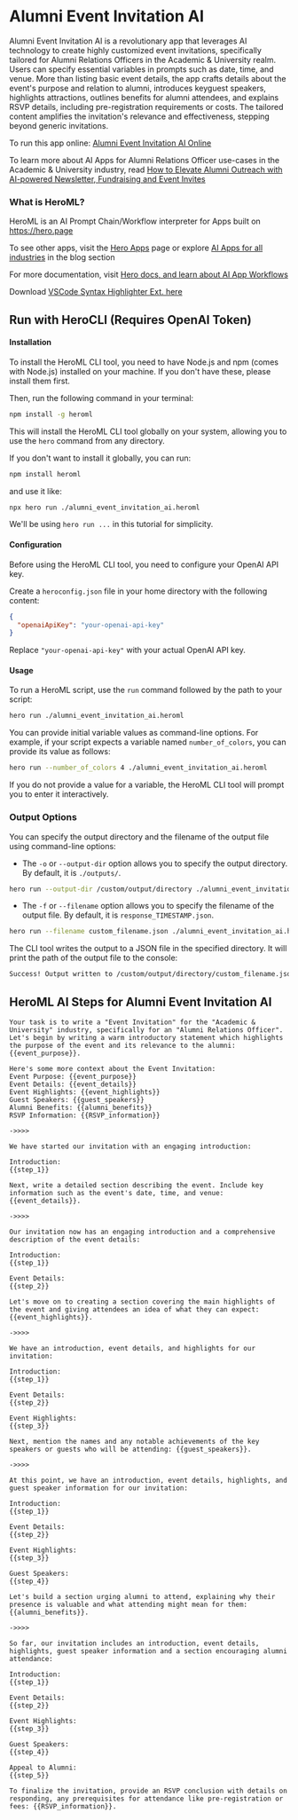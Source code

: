 # Alumni Event Invitation AI

Alumni Event Invitation AI is a revolutionary app that leverages AI technology to create highly customized event invitations, specifically tailored for Alumni Relations Officers in the Academic & University realm. Users can specify essential variables in prompts such as date, time, and venue. More than listing basic event details, the app crafts details about the event's purpose and relation to alumni, introduces keyguest speakers, highlights attractions, outlines benefits for alumni attendees, and explains RSVP details, including pre-registration requirements or costs. The tailored content amplifies the invitation's relevance and effectiveness, stepping beyond generic invitations.

To run this app online: [Alumni Event Invitation AI Online](https://hero.page/app/alumni-event-invitation-ai-ai-powered-personalized-alumni-invitations/DXl9DpMVO5QHyDKem2WB)

To learn more about AI Apps for Alumni Relations Officer use-cases in the Academic & University industry, read [How to Elevate Alumni Outreach with AI-powered Newsletter, Fundraising and Event Invites](https://hero.page/blog/academic-and-university/alumni-relations-officer/how-to-elevate-alumni-outreach-with-ai-powered-newsletter-fundraising-and-event-invites/170710)

### What is HeroML?
HeroML is an AI Prompt Chain/Workflow interpreter for Apps built on https://hero.page 

To see other apps, visit the [Hero Apps](https://hero.page/apps) page or explore [AI Apps for all industries](https://hero.page/blog) in the blog section

For more documentation, visit [Hero docs, and learn about AI App Workflows](https://hero.page/tutorials/introduction-to-heroml)

Download [VSCode Syntax Highlighter Ext. here](https://marketplace.visualstudio.com/items?itemName=hero-page.heroml)

## Run with HeroCLI (Requires OpenAI Token)

#### Installation

To install the HeroML CLI tool, you need to have Node.js and npm (comes with Node.js) installed on your machine. If you don't have these, please install them first. 

Then, run the following command in your terminal:

```bash
npm install -g heroml
```

This will install the HeroML CLI tool globally on your system, allowing you to use the `hero` command from any directory.

If you don't want to install it globally, you can run:

```bash
npm install heroml
```

and use it like:

```bash
npx hero run ./alumni_event_invitation_ai.heroml
```

We'll be using `hero run ...` in this tutorial for simplicity.

#### Configuration

Before using the HeroML CLI tool, you need to configure your OpenAI API key. 

Create a `heroconfig.json` file in your home directory with the following content:

```json
{
  "openaiApiKey": "your-openai-api-key"
}
```

Replace `"your-openai-api-key"` with your actual OpenAI API key.

#### Usage

To run a HeroML script, use the `run` command followed by the path to your script:

```bash
hero run ./alumni_event_invitation_ai.heroml
```

You can provide initial variable values as command-line options. For example, if your script expects a variable named `number_of_colors`, you can provide its value as follows:

```bash
hero run --number_of_colors 4 ./alumni_event_invitation_ai.heroml
```

If you do not provide a value for a variable, the HeroML CLI tool will prompt you to enter it interactively.

### Output Options

You can specify the output directory and the filename of the output file using command-line options:

- The `-o` or `--output-dir` option allows you to specify the output directory. By default, it is `./outputs/`.

```bash
hero run --output-dir /custom/output/directory ./alumni_event_invitation_ai.heroml
```

- The `-f` or `--filename` option allows you to specify the filename of the output file. By default, it is `response_TIMESTAMP.json`.

```bash
hero run --filename custom_filename.json ./alumni_event_invitation_ai.heroml
```

The CLI tool writes the output to a JSON file in the specified directory. It will print the path of the output file to the console:

```bash
Success! Output written to /custom/output/directory/custom_filename.json
```


## HeroML AI Steps for Alumni Event Invitation AI
```
Your task is to write a "Event Invitation" for the "Academic & University" industry, specifically for an "Alumni Relations Officer". 
Let's begin by writing a warm introductory statement which highlights the purpose of the event and its relevance to the alumni: {{event_purpose}}. 

Here's some more context about the Event Invitation:
Event Purpose: {{event_purpose}}
Event Details: {{event_details}}
Event Highlights: {{event_highlights}}
Guest Speakers: {{guest_speakers}}
Alumni Benefits: {{alumni_benefits}}
RSVP Information: {{RSVP_information}}

->>>>

We have started our invitation with an engaging introduction:

Introduction:
{{step_1}}

Next, write a detailed section describing the event. Include key information such as the event's date, time, and venue: {{event_details}}.

->>>>

Our invitation now has an engaging introduction and a comprehensive description of the event details:

Introduction:
{{step_1}}

Event Details:
{{step_2}}

Let's move on to creating a section covering the main highlights of the event and giving attendees an idea of what they can expect: {{event_highlights}}.

->>>>

We have an introduction, event details, and highlights for our invitation:

Introduction:
{{step_1}}

Event Details:
{{step_2}}

Event Highlights:
{{step_3}}

Next, mention the names and any notable achievements of the key speakers or guests who will be attending: {{guest_speakers}}.

->>>>

At this point, we have an introduction, event details, highlights, and guest speaker information for our invitation:

Introduction:
{{step_1}}

Event Details:
{{step_2}}

Event Highlights:
{{step_3}}

Guest Speakers:
{{step_4}}

Let's build a section urging alumni to attend, explaining why their presence is valuable and what attending might mean for them: {{alumni_benefits}}.

->>>>

So far, our invitation includes an introduction, event details, highlights, guest speaker information and a section encouraging alumni attendance:

Introduction:
{{step_1}}

Event Details:
{{step_2}}

Event Highlights:
{{step_3}}

Guest Speakers:
{{step_4}}

Appeal to Alumni:
{{step_5}}

To finalize the invitation, provide an RSVP conclusion with details on responding, any prerequisites for attendance like pre-registration or fees: {{RSVP_information}}.


```

